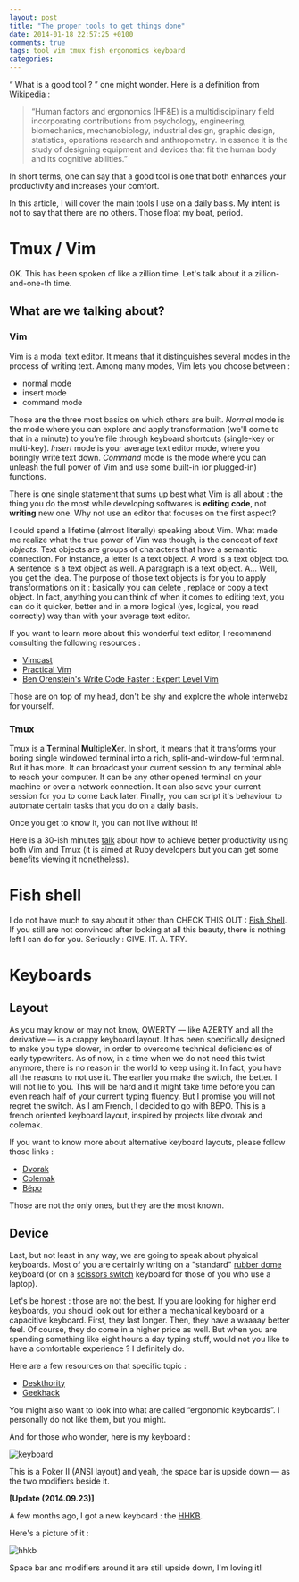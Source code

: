 ```yaml
---
layout: post
title: "The proper tools to get things done"
date: 2014-01-18 22:57:25 +0100
comments: true
tags: tool vim tmux fish ergonomics keyboard
categories:
---
```


“ What is a good tool ? ” one might wonder. Here is a definition from [Wikipedia](http://en.wikipedia.org/) :

> “Human factors and ergonomics (HF&E) is a multidisciplinary field incorporating contributions from psychology, engineering, biomechanics, mechanobiology, industrial design, graphic design, statistics, operations research and anthropometry. In essence it is the study of designing equipment and devices that fit the human body and its cognitive abilities.”

In short terms, one can say that a good tool is one that both enhances your productivity and increases your comfort.

In this article, I will cover the main tools I use on a daily basis. My intent is not to say that there are no others. Those float my boat, period.

<!-- more -->

# Tmux / Vim

OK. This has been spoken of like a zillion time. Let's talk about it a zillion-and-one-th time.

## What are we talking about?
### Vim

Vim is a modal text editor. It means that it distinguishes several modes in the process of writing text. Among many modes, Vim lets you choose between :

* normal mode
* insert mode
* command mode

Those are the three most basics on which others are built. *Normal* mode is the mode where you can explore and apply transformation (we'll come to that in a minute) to you're file through keyboard shortcuts (single-key or multi-key). *Insert* mode is your average text editor mode, where you boringly write text down. *Command* mode is the mode where you can unleash the full power of Vim and use some built-in (or plugged-in) functions.

There is one single statement that sums up best what Vim is all about : the thing you do the most while developing softwares is **editing code**, not **writing** new one. Why not use an editor that focuses on the first aspect?

I could spend a lifetime (almost literally) speaking about Vim. What made me realize what the true power of Vim was though, is the concept of *text objects*.
Text objects are  groups of characters that have a semantic connection. For instance, a letter is a text object. A word is a text object too. A sentence is a text object as well. A paragraph is a text object. A... Well, you get the idea.
The purpose of those text objects is for you to apply transformations on it : basically you can delete , replace or copy a text object. In fact, anything you can think of when it comes to editing text, you can do it quicker, better and in a more logical (yes, logical, you read correctly) way than with your average text editor.

If you want to learn more about this wonderful text editor, I recommend consulting the following resources :

* [Vimcast](http://vimcasts.org)
* [Practical Vim](http://pragprog.com/book/dnvim/practical-vim)
* [Ben Orenstein's Write Code Faster : Expert Level Vim](http://www.youtube.com/watch?v=SkdrYWhh-8s)

Those are on top of my head, don't be shy and explore the whole interwebz for yourself.

### Tmux
Tmux is a **T**erminal **Mu**ltiple**X**er. In short, it means that it transforms your boring single windowed terminal into a rich, split-and-window-ful terminal. But it has more. It can broadcast your current session to any terminal able to reach your computer. It can be any other opened terminal on your machine or over a network connection. It can also save your current session for you to come back later. Finally, you can script it's behaviour to automate certain tasks that you do on a daily basis.

Once you get to know it, you can not live without it!

Here is a 30-ish minutes [talk](http://www.youtube.com/watch?v=9jzWDr24UHQ) about how to achieve better productivity using both Vim and Tmux (it is aimed at Ruby developers but you can get some benefits viewing it nonetheless).

# Fish shell

I do not have much to say about it other than CHECK THIS OUT : [Fish Shell](http://fishshell.com/).
If you still are not convinced after looking at all this beauty, there is nothing left I can do for you.
Seriously : GIVE. IT. A. TRY.

# Keyboards
## Layout

As you may know or may not know, QWERTY — like AZERTY and all the derivative — is a crappy keyboard layout. It has been specifically designed to make you type slower, in order to overcome technical deficiencies of early typewriters. As of now, in a time when we do not need this twist anymore, there is no reason in the world to keep using it. In fact, you have all the reasons to not use it. The earlier you make the switch, the better.
I will not lie to you. This will be hard and it might take time before you can even reach half of your current typing fluency. But I promise you will not regret the switch.
As I am French, I decided to go with BÉPO. This is a french oriented keyboard layout, inspired by projects like dvorak and colemak.

If you want to know more about alternative keyboard layouts, please follow those links :

* [Dvorak](http://en.wikipedia.org/wiki/Dvorak_Simplified_Keyboard)
* [Colemak](http://colemak.com/)
* [Bépo](http://bepo.fr/wiki/Accueil)

Those are not the only ones, but they are the most known.

## Device

Last, but not least in any way, we are going to speak about physical keyboards. Most of you are certainly writing on a "standard" [rubber dome](http://en.wikipedia.org/wiki/Keyboard_technology#Dome-switch_keyboard) keyboard (or on a [scissors switch](http://en.wikipedia.org/wiki/Keyboard_technology#Scissor-switch_keyboard) keyboard for those of you who use a laptop).

Let's be honest : those are not the best. If you are looking for higher end keyboards, you should look out for either a mechanical keyboard or a capacitive keyboard. First, they last longer. Then, they have a waaaay better feel. Of course, they do come in a higher price as well. But when you are spending something like eight hours a day typing stuff, would not you like to have a comfortable experience ? I definitely do.

Here are a few resources on that specific topic :

* [Deskthority](http://deskthority.net/)
* [Geekhack](http://geekhack.org/)

You might also want to look into what are called “ergonomic keyboards”. I personally do not like them, but you might.

And for those who wonder, here is my keyboard :

![keyboard](http://i.imgur.com/pN772Dz.jpg)

This is a Poker II (ANSI layout) and yeah, the space bar is upside down — as the two modifiers beside it.


**[Update (2014.09.23)]**

A few months ago, I got a new keyboard : the [HHKB](http://en.wikipedia.org/wiki/Happy_Hacking_Keyboard).

Here's a picture of it :

![hhkb](http://i.imgur.com/XrO2gM2.jpg)

Space bar and modifiers around it are still upside down, I'm loving it!
